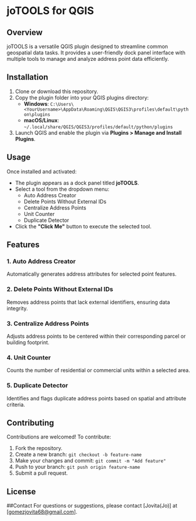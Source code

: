 # joTOOLS for QGIS

## Overview
joTOOLS is a versatile QGIS plugin designed to streamline common geospatial data tasks. It provides a user-friendly dock panel interface with multiple tools to manage and analyze address point data efficiently.

## Installation
1. Clone or download this repository.
2. Copy the plugin folder into your QGIS plugins directory:
   - **Windows**: `C:\Users\<YourUsername>\AppData\Roaming\QGIS\QGIS3\profiles\default\python\plugins`
   - **macOS/Linux**: `~/.local/share/QGIS/QGIS3/profiles/default/python/plugins`
3. Launch QGIS and enable the plugin via **Plugins > Manage and Install Plugins**.

## Usage
Once installed and activated:
- The plugin appears as a dock panel titled **joTOOLS**.
- Select a tool from the dropdown menu:
  - Auto Address Creator
  - Delete Points Without External IDs
  - Centralize Address Points
  - Unit Counter
  - Duplicate Detector
- Click the **"Click Me"** button to execute the selected tool.

## Features
### 1. Auto Address Creator
Automatically generates address attributes for selected point features.

### 2. Delete Points Without External IDs
Removes address points that lack external identifiers, ensuring data integrity.

### 3. Centralize Address Points
Adjusts address points to be centered within their corresponding parcel or building footprint.

### 4. Unit Counter
Counts the number of residential or commercial units within a selected area.

### 5. Duplicate Detector
Identifies and flags duplicate address points based on spatial and attribute criteria.

## Contributing
Contributions are welcomed! To contribute:
1. Fork the repository.
2. Create a new branch: `git checkout -b feature-name`
3. Make your changes and commit: `git commit -m "Add feature"`
4. Push to your branch: `git push origin feature-name`
5. Submit a pull request.

## License

##Contact
For questions or suggestions, please contact [Jovita(Jo)] at [gomezjovita68@gmail.com].
